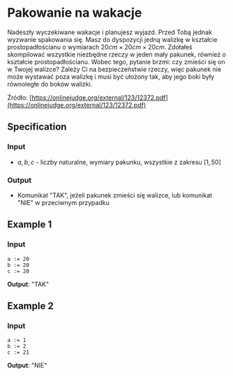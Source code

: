 # Pakowanie na wakacje

Nadeszły wyczekiwane wakacje i planujesz wyjazd. Przed Tobą jednak wyzwanie spakowania się. Masz do dyspozycji jedną walizkę w kształcie prostopadłościanu o wymiarach $20cm\times20cm\times20cm$. Zdołałeś skompilować wszystkie niezbędne rzeczy w jeden mały pakunek, również o kształcie prostopadłościanu. Wobec tego, pytanie brzmi: czy zmieści się on w Twojej walizce? Zależy Ci na bezpieczeństwie rzeczy, więc pakunek nie może wystawać poza walizkę i musi być ułożony tak, aby jego boki były równoległe do boków walizki.

Źródło: [https://onlinejudge.org/external/123/12372.pdf](https://onlinejudge.org/external/123/12372.pdf)

## Specification

### Input

* $a, b, c$ - liczby naturalne, wymiary pakunku, wszystkie z zakresu $[1, 50]$

### Output

* Komunikat "TAK", jeżeli pakunek zmieści się walizce, lub komunikat "NIE" w przeciwnym przypadku

## Example 1

### Input

```
a := 20
b := 20
c := 20
```

**Output**: "TAK"

## Example 2

### Input

```
a := 1
b := 2
c := 21
```

**Output**: "NIE"
